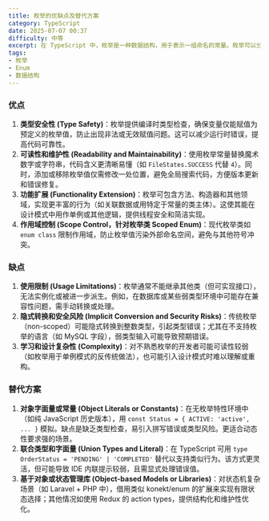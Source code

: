 ```yaml
---
title: 枚举的优缺点及替代方案
category: TypeScript
date: 2025-07-07 00:37
difficulty: 中等
excerpt: 在 TypeScript 中，枚举是一种数据结构，用于表示一组命名的常量。枚举可以分为两类：字符串枚举、数值枚 枚，这取决于定义的方式。
tags:
- 枚举
- Enum
- 数据结构
---
```

### 优点

1. **类型安全性 (Type Safety)**：枚举提供编译时类型检查，确保变量仅能赋值为预定义的枚举值，防止出现非法或无效赋值问题。这可以减少运行时错误，提高代码可靠性。  
2. **可读性和维护性 (Readability and Maintainability)**：使用枚举常量替换魔术数字或字符串，代码含义更清晰易懂（如 `FileStates.SUCCESS` 代替 `4`）。同时，添加或移除枚举值仅需修改一处位置，避免全局搜索代码，方便版本更新和错误修复。  
3. **功能扩展 (Functionality Extension)**：枚举可包含方法、构造器和其他领域，实现更丰富的行为（如关联数据或用特定于常量的类主体）。这使其能在设计模式中用作单例或其他逻辑，提供线程安全和简洁实现。  
4. **作用域控制 (Scope Control，针对枚举类 Scoped Enum)**：现代枚举类如 `enum class` 限制作用域，防止枚举值污染外部命名空间，避免与其他符号冲突。  

### 缺点

1. **使用限制 (Usage Limitations)**：枚举通常不能继承其他类（但可实现接口），无法实例化或被进一步派生。例如，在数据库或某些弱类型环境中可能存在兼容性问题，需手动转换或处理。  
2. **隐式转换和安全风险 (Implicit Conversion and Security Risks)**：传统枚举（non-scoped）可能隐式转换到整数类型，引起类型错误；尤其在不支持枚举的语言（如 MySQL 字段），弱类型输入可能导致预期错误。  
3. **学习和设计复杂性 (Complexity)**：对不熟悉枚举的开发者可能可读性较弱（如枚举用于单例模式的反传统做法），也可能引入设计模式时难以理解或重构。  

### 替代方案

1. **对象字面量或常量 (Object Literals or Constants)**：在无枚举特性环境中（如纯 JavaScript 历史版本），用 `const Status = { ACTIVE: 'active', ... }` 模拟。缺点是缺乏类型检查，易引入拼写错误或类型风险。更适合动态性要求强的场景。  
2. **联合类型和字面量 (Union Types and Literal)**：在 TypeScript 可用 `type OrderStatus = 'PENDING' | 'COMPLETED'` 替代以支持类似行为。该方式更灵活，但可能导致 IDE 内联提示较弱，且需显式处理错误值。  
3. **基于对象或状态管理库 (Object-based Models or Libraries)**：对状态机复杂场景（如 Laravel + PHP 中），借用类似 konekt/enum 的扩展来实现有限状态选择；其他情况如使用 Redux 的 action types，提供结构化和维护性优化。
